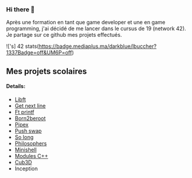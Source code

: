 ### Hi there 👋
Après une formation en tant que game developer et une en game programming, j'ai décidé de me lancer dans le cursus de 19 (network 42).
Je partage sur ce github mes projets effectués.


![<lbuccher>'s] 42 stats(https://badge.mediaplus.ma/darkblue/lbuccher?1337Badge=off&UM6P=off)

 ## Mes projets scolaires
   #### Details:
  
- [Libft](https://github.com/LisaBuccheri/libft)  
- [Get next line](https://github.com/LisaBuccheri/get_next_line)
- [Ft printf](https://github.com/LisaBuccheri/ft_printf)
- [Born2beroot](https://github.com/LisaBuccheri/Born2beroot)
- [Pipex](https://github.com/LisaBuccheri/pipex)
- [Push swap](https://github.com/LisaBuccheri/push_swap)
- [So long](https://github.com/LisaBuccheri/so_long)
- [Philosophers](https://github.com/LisaBuccheri/philosophers)
- [Minishell](https://github.com/LisaBuccheri/Minishell)
- [Modules C++](https://github.com/LisaBuccheri/PiscineCpp/)
- [Cub3D](https://github.com/LisaBuccheri/Cub3d/)
- Inception

<!--
**LisaBuccheri/LisaBuccheri** is a ✨ _special_ ✨ repository because its `README.md` (this file) appears on your GitHub profile.

Here are some ideas to get you started:

- 🔭 I’m currently working on ...
- 🌱 I’m currently learning ...
- 👯 I’m looking to collaborate on ...
- 🤔 I’m looking for help with ...
- 💬 Ask me about ...
- 📫 How to reach me: ...
- 😄 Pronouns: ...
- ⚡ Fun fact: ...
-->

